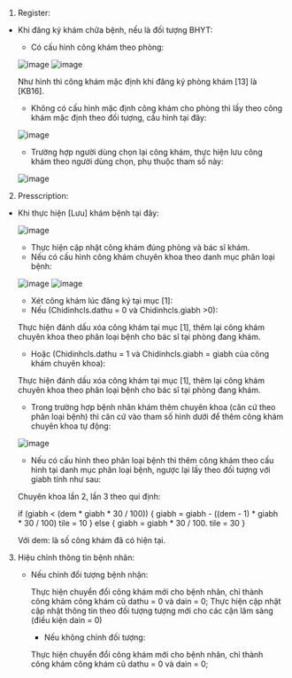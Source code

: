 1.	Register:
-	Khi đăng ký khám chữa bệnh, nếu là đối tượng BHYT:
	+ Có cấu hình công khám theo phòng:
 	
 	![image](https://github.com/user-attachments/assets/6bcc94b8-79f3-4f6c-8866-27544e7ad773)
	![image](https://github.com/user-attachments/assets/35e49c42-b5cc-49eb-8810-6d77109ed9f1)

 	Như hình thì công khám mặc định khi đăng ký phòng khám [13] là [KB16].
 
	+ Không có cấu hình mặc định công khám cho phòng thì  lấy theo công khám mặc định theo đối tượng, cấu hình tại đây:

 	![image](https://github.com/user-attachments/assets/a473fb69-a900-402e-9a2c-47c0c52e448e)

	+ Trường hợp người dùng chọn lại công khám, thực hiện lưu công khám theo người dùng chọn, phụ thuộc tham số này:

	![image](https://github.com/user-attachments/assets/db55af9c-b909-4cb1-a80d-71982127ccf7)

 2.	Presscription:
- 	Khi thực hiện [Lưu] khám bệnh tại đây:
  
   	![image](https://github.com/user-attachments/assets/46304085-6a2d-4e49-8d62-11ff85f3c9e1)
	+ Thực hiện cập nhật công khám đúng phòng và bác sĩ khám.
	+ Nếu có cấu hình công khám chuyên khoa theo danh mục phân loại bệnh:

 	![image](https://github.com/user-attachments/assets/96d550a4-8398-4b9b-ab33-f0e64d78da2f)
	![image](https://github.com/user-attachments/assets/43b12132-61bc-484b-a6fa-321034a04fe5)

 	+ Xét công khám lúc đăng ký tại mục [1]:

	- Nếu (Chidinhcls.dathu = 0 và Chidinhcls.giabh >0):

	Thực hiện đánh dấu xóa công khám tại mục [1], thêm lại công khám chuyên khoa theo phân loại bệnh cho bác sĩ tại phòng đang khám.

	- Hoặc (Chidinhcls.dathu = 1 và Chidinhcls.giabh = giabh của công khám chuyên khoa):

	Thực hiện đánh dấu xóa công khám tại mục [1], thêm lại công khám chuyên khoa theo phân loại bệnh cho bác sĩ tại phòng đang khám.

  	+ Trong trường hợp bệnh nhân khám thêm chuyên khoa (căn cứ theo phân loại bệnh) thì căn cứ vào tham số hình dưới để thêm công khám chuyên khoa tự động:

	![image](https://github.com/user-attachments/assets/95e9672f-e040-4984-a4ee-ac87b69d5cec)
 
	+ Nếu có cấu hình theo phân loại bệnh thì thêm công khám theo cấu hình tại danh mục phân loại bệnh, ngược lại lấy theo đối tượng với giabh tính như sau:
	
 	Chuyên khoa lần 2, lần 3 theo qui định:

	if (giabh < (dem * giabh * 30 / 100))
    	{
  		giabh = giabh - ((dem - 1) * giabh * 30 / 100)
       		tile  = 10
	}
	else
	{
       		giabh = giabh * 30 / 100.
       		tile  = 30
	}

	Với dem: là số công khám đã có hiện tại.

3.	Hiệu chỉnh thông tin bệnh nhân:
   	+ Nếu chỉnh đổi tượng bệnh nhận:
      
      	Thực hiện chuyển đổi công khám mới cho bệnh nhân, chỉ thành công khám công khám cũ dathu = 0 và dain = 0;
      	Thực hiện cập nhật cập nhật thông tin theo đối tượng tượng mới cho các cận lâm sàng (điều kiện dain = 0)
      
      	+ Nếu không chỉnh đối tượng:
      
      	Thực hiện chuyển đổi công khám mới cho bệnh nhân, chỉ thành công khám công khám cũ dathu = 0 và dain = 0;
